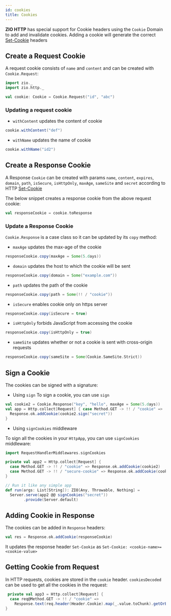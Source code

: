 ```yaml
---
id: cookies
title: Cookies
---
```


**ZIO HTTP** has special support for Cookie headers using the `Cookie` Domain to add and invalidate cookies. Adding a
cookie will generate the correct [Set-Cookie](https://developer.mozilla.org/en-US/docs/Web/HTTP/Headers/Set-Cookie)
headers

## Create a Request Cookie

A request cookie consists of `name` and `content` and can be created with `Cookie.Request`:

```scala mdoc
import zio._
import zio.http._

val cookie: Cookie = Cookie.Request("id", "abc")
```

### Updating a request cookie

- `withContent` updates the content of cookie

```scala mdoc
cookie.withContent("def")
```

- `withName` updates the name of cookie

```scala mdoc
cookie.withName("id2")
```

## Create a Response Cookie

A Response `Cookie` can be created with
params `name`, `content`, `expires`, `domain`, `path`, `isSecure`, `isHttpOnly`, `maxAge`, `sameSite` and `secret`
according to HTTP [Set-Cookie](https://developer.mozilla.org/en-US/docs/Web/HTTP/Headers/Set-Cookie)

The below snippet creates a response cookie from the above request cookie:

```scala mdoc
val responseCookie = cookie.toResponse
```

### Update a Response Cookie

`Cookie.Response` is a case class so it can be updated by its `copy` method: 

- `maxAge` updates the max-age of the cookie

```scala mdoc
responseCookie.copy(maxAge = Some(5.days))
```

- `domain` updates the host to which the cookie will be sent

```scala mdoc
responseCookie.copy(domain = Some("example.com"))
```

- `path` updates the path of the cookie

```scala mdoc
responseCookie.copy(path = Some(!! / "cookie"))
```

- `isSecure` enables cookie only on https server

```scala mdoc
responseCookie.copy(isSecure = true)
```

- `isHttpOnly` forbids JavaScript from accessing the cookie

```scala mdoc
responseCookie.copy(isHttpOnly = true)
```

- `sameSite` updates whether or not a cookie is sent with cross-origin requests

```scala mdoc
responseCookie.copy(sameSite = Some(Cookie.SameSite.Strict))
```

## Sign a Cookie

The cookies can be signed with a signature:

- Using `sign`
  To sign a cookie, you can use `sign`

```scala mdoc
val cookie2 = Cookie.Response("key", "hello", maxAge = Some(5.days))
val app = Http.collect[Request] { case Method.GET -> !! / "cookie" =>
  Response.ok.addCookie(cookie2.sign("secret"))
}
```

- Using `signCookies` middleware

To sign all the cookies in your `HttpApp`, you can use `signCookies` middleware:

```scala mdoc
import RequestHandlerMiddlewares.signCookies

private val app2 = Http.collect[Request] {
  case Method.GET -> !! / "cookie" => Response.ok.addCookie(cookie2)
  case Method.GET -> !! / "secure-cookie" => Response.ok.addCookie(cookie2.copy(isSecure = true))
}

// Run it like any simple app
def run(args: List[String]): ZIO[Any, Throwable, Nothing] =
  Server.serve(app2 @@ signCookies("secret"))
        .provide(Server.default)
``` 

## Adding Cookie in Response

The cookies can be added in `Response` headers:

```scala mdoc
val res = Response.ok.addCookie(responseCookie)
```

It updates the response header `Set-Cookie` as ```Set-Cookie: <cookie-name>=<cookie-value>```

## Getting Cookie from Request

In HTTP requests, cookies are stored in the `cookie` header. `cookiesDecoded` can be used to get all the cookies in the
request:

```scala mdoc
 private val app3 = Http.collect[Request] {
  case req@Method.GET -> !! / "cookie" =>
    Response.text(req.header(Header.Cookie).map(_.value.toChunk).getOrElse(Chunk.empty).mkString(""))
}
```
